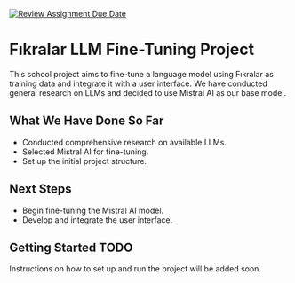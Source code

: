 [![Review Assignment Due Date](https://classroom.github.com/assets/deadline-readme-button-22041afd0340ce965d47ae6ef1cefeee28c7c493a6346c4f15d667ab976d596c.svg)](https://classroom.github.com/a/oZBp5p5Q)

# Fıkralar LLM Fine-Tuning Project

This school project aims to fine-tune a language model using Fıkralar as training data and integrate it with a user interface. We have conducted general research on LLMs and decided to use Mistral AI as our base model.

## What We Have Done So Far
- Conducted comprehensive research on available LLMs.
- Selected Mistral AI for fine-tuning.
- Set up the initial project structure.

## Next Steps
- Begin fine-tuning the Mistral AI model.
- Develop and integrate the user interface.

## Getting Started TODO
Instructions on how to set up and run the project will be added soon.
